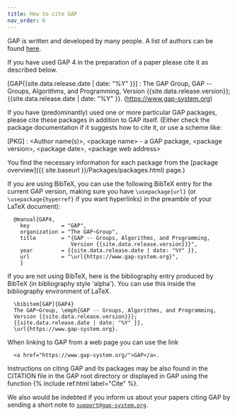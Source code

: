```yaml
---
title: How to cite GAP
nav_order: 6
---
```

GAP is written and developed by many people. A list of authors can be found [here](https://github.com/gap-system/gap/blob/master/COPYRIGHT).

If you have used GAP 4 in the preparation of a paper please cite it as
described below.

\[GAP{{site.data.release.date | date: "%Y" }}\]
:   The GAP Group, GAP \-- Groups, Algorithms, and Programming, Version
    {{site.data.release.version}}; {{site.data.release.date | date: "%Y" }}.
    (https://www.gap-system.org)

If you have (predominantly) used one or more particular GAP packages,
please cite these packages in addition to GAP itself. (Either check the
package documentation if it suggests how to cite it, or use a scheme
like:

\[PKG\]
:   \<Author name(s)\>, \<package name\> - a GAP package, \<package
    version\>, \<package date\>, \<package web address\>

You find the necessary information for each package from the [package
overview]({{ site.baseurl }}/Packages/packages.html) page.)

If you are using BibTeX, you can use the following BibTeX entry for the
current GAP version, making sure you have `\usepackage{url}` (or
`\usepackage{hyperref}` if you want hyperlinks) in the preamble of your
LaTeX document):

      @manual{GAP4,
        key          = "GAP",
        organization = "The GAP~Group",
        title        = "{GAP -- Groups, Algorithms, and Programming,
                        Version {{site.data.release.version}}}",
        year         = {{site.data.release.date | date: "%Y" }},
        url          = "\url{https://www.gap-system.org}",
        }

If you are not using BibTeX, here is the bibliography entry produced by
BibTeX (in bibliography style 'alpha'). You can use this inside the
bibliography environment of LaTeX.

      \bibitem[GAP]{GAP4}
      The GAP~Group, \emph{GAP -- Groups, Algorithms, and Programming, 
      Version {{site.data.release.version}}}; 
      {{site.data.release.date | date: "%Y" }},
      \url{https://www.gap-system.org}.

When linking to GAP from a web page you can use the link

      <a href="https://www.gap-system.org/">GAP</a>.

Instructions on citing GAP and its packages may be also found in the
CITATION file in the GAP root directory or displayed in GAP using the
function {% include ref.html label="Cite" %}.

We also would be indebted if you inform us about your papers citing GAP
by sending a short note to
[`support@gap-system.org`](mailto:support@gap-system.org).
